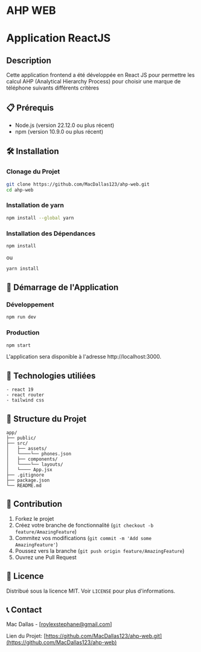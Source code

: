 # AHP WEB

# Application ReactJS

## Description

Cette application frontend a été développée en React JS pour permettre les calcul AHP (Analytical Hierarchy Process) pour choisir une marque de téléphone suivants différents critères


## 📋 Prérequis

- Node.js (version 22.12.0 ou plus récent)
- npm (version 10.9.0 ou plus récent)

## 🛠️ Installation

### Clonage du Projet

```bash
git clone https://github.com/MacDallas123/ahp-web.git
cd ahp-web
```

### Installation de yarn

```bash
npm install --global yarn
```

### Installation des Dépendances

```bash
npm install
```
ou
```bash
yarn install
```

## 🚦 Démarrage de l'Application

### Développement

```bash
npm run dev
```

### Production

```bash
npm start
```
L'application sera disponible à l'adresse http://localhost:3000.

## 📡 Technologies utiliées

```
- react 19
- react router
- tailwind css
```

## 📝 Structure du Projet

```
app/
├── public/
├── src/
│   ├── assets/
│   └────└── phones.json
│   ├── components/
│   └────└── layouts/
│   └──── App.jsx
├── .gitignore
├── package.json
└── README.md
```

## 🤝 Contribution

1. Forkez le projet
2. Créez votre branche de fonctionnalité (`git checkout -b feature/AmazingFeature`)
3. Commitez vos modifications (`git commit -m 'Add some AmazingFeature'`)
4. Poussez vers la branche (`git push origin feature/AmazingFeature`)
5. Ouvrez une Pull Request

## 📜 Licence

Distribué sous la licence MIT. Voir `LICENSE` pour plus d'informations.

## 📞 Contact

Mac Dallas - [roylexstephane@gmail.com]

Lien du Projet: [https://github.com/MacDallas123/ahp-web.git](https://github.com/MacDallas123/ahp-web)